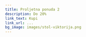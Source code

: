 ```yaml
---
title: Proljetna ponuda 2
description: Do 20%
link_text: Kupi
link_url: ...
bg_image: images/stol-viktorija.png
---
```

